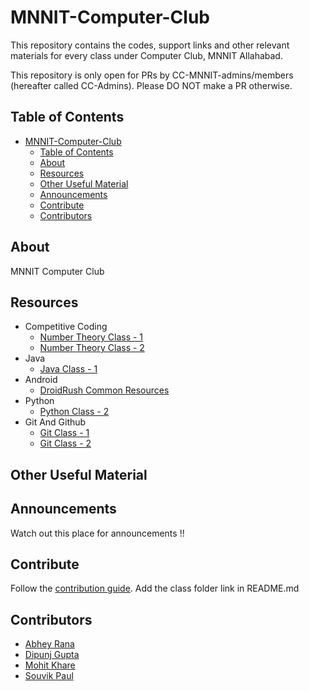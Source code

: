 # MNNIT-Computer-Club 

This repository contains the codes, support links and other relevant materials for every class under Computer Club, MNNIT Allahabad.

This repository is only open for PRs by CC-MNNIT-admins/members (hereafter called CC-Admins). Please DO NOT make a PR otherwise.


## Table of Contents

- [MNNIT-Computer-Club](#mnnit-computer-club)
	- [Table of Contents](#table-of-contents)
	- [About](#about)
	- [Resources](#resources)
	- [Other Useful Material](#other-useful-material)
	- [Announcements](#announcements)
	- [Contribute](#contribute)
	- [Contributors](#contributors)

## About

MNNIT Computer Club

## Resources

- Competitive Coding
	- [Number Theory Class - 1](2018_08_11_Number-Theory-1)
	- [Number Theory Class - 2](2018_08_13_Number-Theory-2)
- Java
	- [Java Class - 1](2018_08_12_Java-Class-1)
- Android
	- [DroidRush Common Resources](CommonResources/Android)
- Python
	- [Python Class - 2](2018_03_27_Python-Class-2)
- Git And Github
	- [Git Class - 1](2018_03_07_Git-Class-1)
	- [Git Class - 2](2018_03_12_Git-Class-2)

## Other Useful Material

## Announcements

Watch out this place for announcements !!

## Contribute

Follow the [contribution guide](https://github.com/CC-MNNIT/2018-19-Classes/blob/master/.github/CONTRIBUTING.md). Add the class folder link in README.md

## Contributors

* [Abhey Rana](https://github.com/Abhey)
* [Dipunj Gupta](https://github.com/packetChor)
* [Mohit Khare](https://github.com/mkfeuhrer)
* [Souvik Paul](https://github.com/FLYSKY12)
